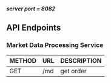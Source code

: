 ##### server port = 8082

## API Endpoints

### Market Data Processing Service
| METHOD | URL | DESCRIPTION |
|--------|-----|-------------|
| GET    | /md | get order   |